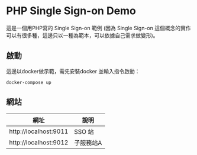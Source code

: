 # PHP Single Sign-on Demo

這是一個用PHP寫的 Single Sign-on 範例 (因為 Single Sign-on 這個概念的實作可以有很多種，這邊只以一種為範本，可以依據自己需求做變形)。

## 啟動

這邊以docker做示範，需先安裝docker 並輸入指令啟動：

```
docker-compose up
```

## 網站

| 網址 | 說明 |
| --- | --- |
| http://localhost:9011 | SSO 站 |
| http://localhost:9012 | 子服務站A
